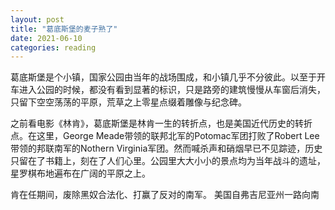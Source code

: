```yaml
---
layout: post
title: "葛底斯堡的麦子熟了"
date: 2021-06-10
categories: reading
---
```


葛底斯堡是个小镇，国家公园由当年的战场围成，和小镇几乎不分彼此。以至于开车进入公园的时候，都没有看到显著的标识，只是路旁的建筑慢慢从车窗后消失，只留下空空荡荡的平原，荒草之上零星点缀着雕像与纪念碑。

之前看电影《林肯》，葛底斯堡是林肯一生的转折点，也是美国近代历史的转折点。在这里，George Meade带领的联邦北军的Potomac军团打败了Robert Lee带领的邦联南军的Nothern Virginia军团。然而喊杀声和硝烟早已不见踪迹，历史只留在了书籍上，刻在了人们心里。公园里大大小小的景点均为当年战斗的遗址，星罗棋布地遍布在广阔的平原之上。

肯在任期间，废除黑奴合法化、打赢了反对的南军。
美国自弗吉尼亚州一路向南